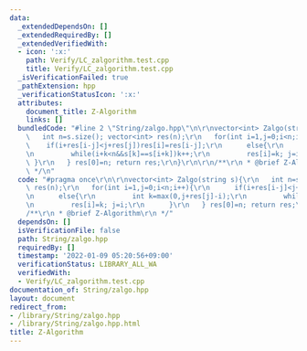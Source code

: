 ```yaml
---
data:
  _extendedDependsOn: []
  _extendedRequiredBy: []
  _extendedVerifiedWith:
  - icon: ':x:'
    path: Verify/LC_zalgorithm.test.cpp
    title: Verify/LC_zalgorithm.test.cpp
  _isVerificationFailed: true
  _pathExtension: hpp
  _verificationStatusIcon: ':x:'
  attributes:
    document_title: Z-Algorithm
    links: []
  bundledCode: "#line 2 \"String/zalgo.hpp\"\n\r\nvector<int> Zalgo(string s){\r\n\
    \   int n=s.size(); vector<int> res(n);\r\n   for(int i=1,j=0;i<n;i++){\r\n  \
    \    if(i+res[i-j]<j+res[j])res[i]=res[i-j];\r\n      else{\r\n         int k=max(0,j+res[j]-i);\r\
    \n         while(i+k<n&&s[k]==s[i+k])k++;\r\n         res[i]=k; j=i;\r\n     \
    \ }\r\n   } res[0]=n; return res;\r\n}\r\n\r\n/**\r\n * @brief Z-Algorithm\r\n\
    \ */\n"
  code: "#pragma once\r\n\r\nvector<int> Zalgo(string s){\r\n   int n=s.size(); vector<int>\
    \ res(n);\r\n   for(int i=1,j=0;i<n;i++){\r\n      if(i+res[i-j]<j+res[j])res[i]=res[i-j];\r\
    \n      else{\r\n         int k=max(0,j+res[j]-i);\r\n         while(i+k<n&&s[k]==s[i+k])k++;\r\
    \n         res[i]=k; j=i;\r\n      }\r\n   } res[0]=n; return res;\r\n}\r\n\r\n\
    /**\r\n * @brief Z-Algorithm\r\n */"
  dependsOn: []
  isVerificationFile: false
  path: String/zalgo.hpp
  requiredBy: []
  timestamp: '2022-01-09 05:20:56+09:00'
  verificationStatus: LIBRARY_ALL_WA
  verifiedWith:
  - Verify/LC_zalgorithm.test.cpp
documentation_of: String/zalgo.hpp
layout: document
redirect_from:
- /library/String/zalgo.hpp
- /library/String/zalgo.hpp.html
title: Z-Algorithm
---
```

